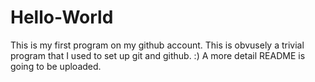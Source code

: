 # Hello-World

This is my first program on my github account. 
This is obvusely a trivial program that I used to set up git and github. :) 
A more detail README is going to be uploaded. 
